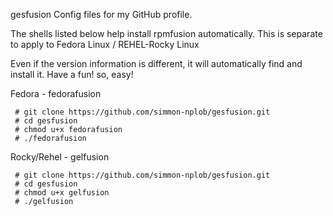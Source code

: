 gesfusion
Config files for my GitHub profile.

The shells listed below help install rpmfusion automatically.
This is separate to apply to Fedora Linux / REHEL-Rocky Linux

Even if the version information is different, it will automatically find and install it.
Have a fun! so, easy!

Fedora - fedorafusion

     # git clone https://github.com/simmon-nplob/gesfusion.git
     # cd gesfusion
     # chmod u+x fedorafusion
     # ./fedorafusion

Rocky/Rehel - gelfusion

     # git clone https://github.com/simmon-nplob/gesfusion.git
     # cd gesfusion
     # chmod u+x gelfusion
     # ./gelfusion
